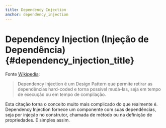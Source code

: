 ```yaml
---
title: Dependency Injection
anchor: dependency_injection
---
```


# Dependency Injection (Injeção de Dependência) {#dependency_injection_title}

Fonte [Wikipedia](http://en.wikipedia.org/wiki/Dependency_injection):

> Dependency Injection é um Design Pattern que permite retirar as dependências hard-coded e torna possível mudá-las,
> seja em tempo de execução ou em tempo de compilação.

Esta citação torna o conceito muito mais complicado do que realmente é. Dependency Injection fornece um componente com
suas dependências, seja por injeção no construtor, chamada de método ou na definição de propriedades. É simples assim.
